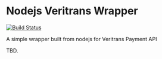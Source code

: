 # Nodejs Veritrans Wrapper 
[![Build Status](https://travis-ci.org/irfannurhakim/node-veritrans-v2.svg?branch=master)](https://travis-ci.org/irfannurhakim/node-veritrans-v2)

A simple wrapper built from nodejs for Veritrans Payment API

TBD.
